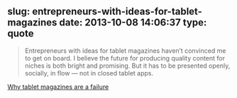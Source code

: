 slug: entrepreneurs-with-ideas-for-tablet-magazines
date: 2013-10-08 14:06:37
type: quote
---

> Entrepreneurs with ideas for tablet magazines haven’t convinced me to get on board. I believe the future for producing quality content for niches is both bright and promising. But it has to be presented openly, socially, in flow — not in closed tablet apps.

[Why tablet magazines are a failure](http://gigaom.com/2013/10/06/tablet-magazines-failure/)
